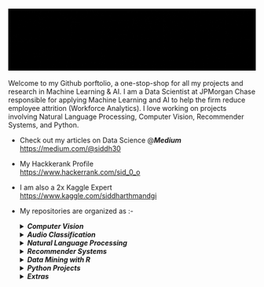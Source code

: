 <p align="center">
<img src="https://github.com/siddh30/siddh30/blob/main/logo.gif" width="100%" height="40%">
 </p>	

Welcome to my Github porftolio, a one-stop-shop for all my projects and research in Machine Learning & AI. I am a Data Scientist at JPMorgan Chase responsible for applying Machine Learning and AI to help the firm reduce employee attrition (Workforce Analytics). I love working on projects involving Natural Language Processing, Computer Vision, Recommender Systems, and Python.

- Check out my articles on Data Science @***Medium*** </br>
https://medium.com/@siddh30

- My Hackkerank Profile </br>
https://www.hackerrank.com/sid_0_o


- I am also a 2x Kaggle Expert </br>
https://www.kaggle.com/siddharthmandgi </p>


- My repositories are organized as :-
  <details><summary><i><b>Computer Vision</b></i></summary>

  - [Chocolate Classification](https://github.com/siddh30/Chocolate-Classification)
  - [Digit Recognizer Kaggle Top 15](https://github.com/siddh30/Digit_Recognizer-Kaggle-Top_15)
  - [Glasses Detection](https://github.com/siddh30/Glasses-Detection)
  - [Histopathologic Cancer Detection](https://github.com/siddh30/Histopathologic-Cancer-Detection)
  - [Facial Keypoints Detection](https://github.com/siddh30/Facial-Keypoints-Detection)

  </details>

  <details><summary><i><b>Audio Classification</b></i></summary>  

  - [Singer VS Rapper Audio Classification](https://github.com/siddh30/Singer-VS-Rapper-Audio-Classification)

  </details>

  <details><summary><i><b>Natural Language Processing</b></i></summary> 

   - [Amazon-Sentiment-Analysis](https://github.com/siddh30/Amazon-Sentiment-Analysis)
   - [Twitter-Sentiment-Analysis](https://github.com/siddh30/Twitter-Sentiment-Analysis)

   </details>

  <details><summary><i><b>Recommender Systems</b></i></summary> 

   - [2020 Summer Honors Research](https://github.com/siddh30/2020-Summer-Honors-Research)
   - [FastFoodie - A Restaurant Recommendation App](https://github.com/siddh30/FastFoodie-A-Restaurant-Recommendation-App)
   - [Yahoo Music Recommendation](https://github.com/siddh30/Yahoo-Music-Recommendation)

   </details>


  <details><summary><i><b>Data Mining with R</b></i></summary> 

   - [The Airbnb Classification Project](https://github.com/siddh30/The-Airbnb-Classification-Project)

   </details>


  <details><summary><i><b>Python Projects</b></i></summary> 

   - [Guess the word](https://github.com/siddh30/Guess-The-Word)
   - [SID - The AI Assistant](https://github.com/siddh30/SID-THE-AI-ASSISTANT)

   </details>

  <details><summary><i><b>Extras</b></i></summary> 

  - [Certifications and Publications](https://github.com/siddh30/Certifcates_and_Publications)
   </details>



